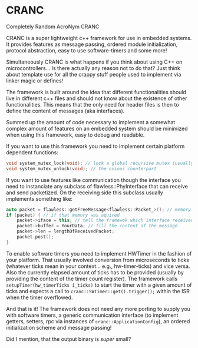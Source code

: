 # CRANC
Completely Random AcroNym CRANC

CRANC is a super lightweight c++ framework for use in embedded systems.
It provides features as message passing, ordered module initialization, protocol abstraction, easy to use software-timers and some more!

Simultaneously CRANC is what happens if you think about using C++ on microcontrollers... 
Is there actually any reason not to do that?
Just think about template use for all the crappy stuff people used to implement via linker magic or defines!


The framework is built around the idea that different functionalities should live in different c++ files and should not know about the existence of other functionalities.
This means that the only need for header files is then to define the content of messages (aka interfaces).

Summed up the amount of code necessary to implement a somewhat complex amount of features on an embedded system should be minimized when using this framework, easy to debug and readable.

If you want to use this framework you need to implement certain platform dependent functions:
```c++
void system_mutex_lock(void); // lock a global recursive mutex (usually a suspend\_all\_interrupts with lock counting equivalent)
void system_mutex_unlock(void); // the ovious counterpart
```

If you want to use features like communication though the interface you need to instanciate any subclass of flawless::PhyInterface that can receive and send packetized.
On the receiving side this subclass usually implements something like:

```c++
auto packet = flawless::getFreeMessage<flawless::Packet_>(); // memory to store an incomming packet in 
if (packet) { // if that memory was aquired
	packet->iface = this; // tell the framewok which interface received the packet
	packet->buffer = YourData; // fill the content of the message
	packet->len = lengthOfReceivedPacket; 
	packet.post();
}
```

To enable software timers you need to implement HWTimer in the fashion of your platform.
That usually involved conversion from microseconds to ticks (whatever ticks mean in your context... e.g., hw-timer-ticks) and vice versa.
Also the currently elapsed amount of ticks has to be provided (usually by providing the content of the timer count register).
The framework calls `setupTimer(hw_timerTicks i_ticks)` to start the timer with a given amount of ticks and expects a call to `cranc::SWTimer::get().trigger();` within the ISR when the timer overflowed.


And that is it!
The framework does not need any more porting to supply you with software timers, a generic communication interface (to implement getters, setters, rpc via instances of `cranc::ApplicationConfig`), an ordered initialization scheme and message passing!

Did I mention, that the output binary is _super_ small?